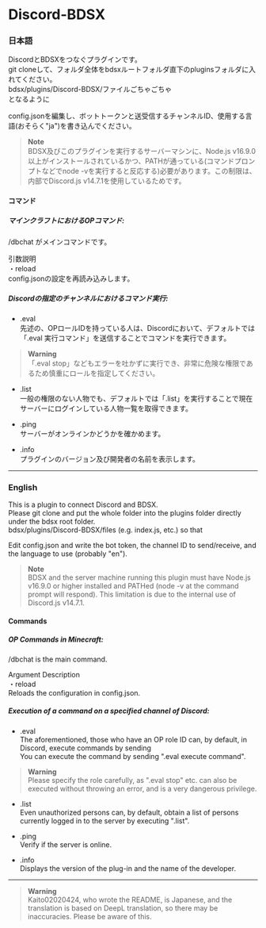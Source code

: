 # Discord-BDSX

### 日本語
DiscordとBDSXをつなぐプラグインです。  
git cloneして、フォルダ全体をbdsxルートフォルダ直下のpluginsフォルダに入れてください。  
bdsx/plugins/Discord-BDSX/ファイルごちゃごちゃ  
となるように  
  
config.jsonを編集し、ボットトークンと送受信するチャンネルID、使用する言語(おそらく"ja")を書き込んでください。  
    
> **Note**  
BDSX及びこのプラグインを実行するサーバーマシンに、Node.js v16.9.0以上がインストールされているかつ、PATHが通っている(コマンドプロンプトなどでnode -vを実行すると反応する)必要があります。この制限は、内部でDiscord.js v14.7.1を使用しているためです。  
  
#### コマンド  
##### マインクラフトにおけるOPコマンド:  
/dbchat がメインコマンドです。  
  
引数説明  
・reload  
config.jsonの設定を再読み込みします。  

##### Discordの指定のチャンネルにおけるコマンド実行:  
- .eval  
先述の、OPロールIDを持っている人は、Discordにおいて、デフォルトでは  
「.eval 実行コマンド」を送信することでコマンドを実行できます。
> **Warning**  
「.eval stop」などもエラーを吐かずに実行でき、非常に危険な権限であるため慎重にロールを指定してください。  

- .list  
一般の権限のない人物でも、デフォルトでは「.list」を実行することで現在サーバーにログインしている人物一覧を取得できます。

- .ping  
サーバーがオンラインかどうかを確かめます。  

- .info  
プラグインのバージョン及び開発者の名前を表示します。  

---
### English
This is a plugin to connect Discord and BDSX.  
Please git clone and put the whole folder into the plugins folder directly under the bdsx root folder.  
bdsx/plugins/Discord-BDSX/files (e.g. index.js, etc.)
so that  
  
Edit config.json and write the bot token, the channel ID to send/receive, and the language to use (probably "en").  
  
> **Note**   
BDSX and the server machine running this plugin must have Node.js v16.9.0 or higher installed and PATHed (node -v at the command prompt will respond). This limitation is due to the internal use of Discord.js v14.7.1.  
  
#### Commands 
##### OP Commands in Minecraft:
/dbchat is the main command.  
  
Argument Description  
・reload  
Reloads the configuration in config.json.  

##### Execution of a command on a specified channel of Discord: 
- .eval  
The aforementioned, those who have an OP role ID can, by default, in Discord, execute commands by sending  
You can execute the command by sending ".eval execute command".
> **Warning**  
Please specify the role carefully, as ".eval stop" etc. can also be executed without throwing an error, and is a very dangerous privilege.

- .list  
Even unauthorized persons can, by default, obtain a list of persons currently logged in to the server by executing ".list".

- .ping  
Verify if the server is online.  

- .info  
Displays the version of the plug-in and the name of the developer.  

---
> **Warning**  
Kaito02020424, who wrote the README, is Japanese, and the translation is based on DeepL translation, so there may be inaccuracies. Please be aware of this.
